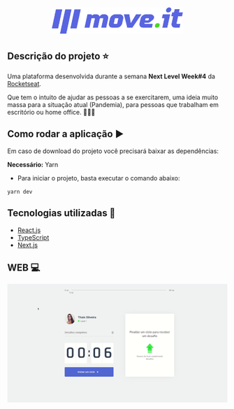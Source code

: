 <h1 align='center'><img width="300" src="https://github.com/thaislsilveira/nlw-04-moveit/blob/main/moveit-next/public/logo-full.svg" alt="Logo" /></h1> 

## Descrição do projeto :star:

Uma plataforma desenvolvida durante a semana **Next Level Week#4** da [Rocketseat](https://www.rocketseat.com.br).

 Que tem o intuito de ajudar as pessoas a se exercitarem, uma ideia muito massa para a situação atual (Pandemia),
para pessoas que trabalham em escritório ou home office. 👩🏽‍💻

## Como rodar a aplicação :arrow_forward:

Em caso de download do projeto você precisará baixar as dependências:  

**Necessário:** Yarn   

<ul>
 <li>Para iniciar o projeto, basta executar o comando abaixo:</li>
</ul>

```
yarn dev 

```

## Tecnologias utilizadas 🚀

<ul>
    <li><a href="https://reactjs.org/" target="_blank">React.js</a></li>
    <li><a href="https://www.typescriptlang.org/" target="_blank">TypeScript</a></li>  
    <li><a href="https://nextjs.org/" target="_blank">Next.js</a></li>
</ul>

## WEB :computer:

![Web](https://github.com/thaislsilveira/nlw-04-moveit/blob/main/images/nlw4.gif)
